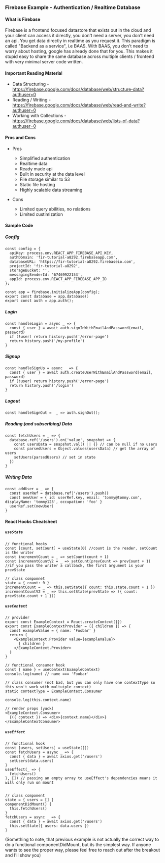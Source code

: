 ### Firebase Example - Authentication / Realtime Database

#### What is Firebase

Firebase is a frontend focused datastore that exists out in the cloud and your client can access it directly, you don't need a server, you don't need an api. You get data directly in realtime as you request it. This paradigm is called "Backend as a service", i.e BAAS. With BAAS, you don't need to worry about hosting, google has already done that for you. This makes it stupid easy to share the same database across multiple clients / frontend with very minimal server code written.

#### Important Reading Material

- Data Structuring - https://firebase.google.com/docs/database/web/structure-data?authuser=0
- Reading / Writing - https://firebase.google.com/docs/database/web/read-and-write?authuser=0
- Working with Collections - https://firebase.google.com/docs/database/web/lists-of-data?authuser=0

#### Pros and Cons

- Pros

  - Simplified authentication
  - Realtime data
  - Ready made api
  - Built in security at the data level
  - File storage similar to S3
  - Static file hosting
  - Highly scalable data streaming

- Cons

  - Limited query abilities, no relations
  - Limited custimization

#### Sample Code

##### Config

```
const config = {
  apiKey: process.env.REACT_APP_FIREBASE_API_KEY,
  authDomain: 'fir-tutorial-a8292.firebaseapp.com',
  databaseURL: 'https://fir-tutorial-a8292.firebaseio.com',
  projectId: 'fir-tutorial-a8292',
  storageBucket: '',
  messagingSenderId: '67469922153',
  appId: process.env.REACT_APP_FIREBASE_APP_ID
};

const app = firebase.initializeApp(config);
export const database = app.database()
export const auth = app.auth();
```

##### Login

```
const handleLogin = async _ => {
  const { user } = await auth.signInWithEmailAndPassword(email, password)
  if (!user) return history.push('/error-page')
  return history.push('/my-profile')
}
```

##### Signup

```
const handleSignUp = async _ => {
  const { user } = await auth.createUserWithEmailAndPassword(email, password)
  if (!user) return history.push('/error-page')
  return history.push('/login')
}
```

##### Logout

```
const handleSignOut =  _ => auth.signOut();
```

##### Reading (and subscribing) Data

```
const fetchUsers = _ => {
  database.ref('/users').on('value', snapshot => {
    const usersData = snapshot.val() || {} // can be null if no users
    const parsedUsers = Object.values(usersData) // get the array of users
    setUsers(parsedUsers) // set in state
  })
}
```

##### Writing Data

```
const addUser = _ => {
  const userRef = database.ref('/users').push()
  const newUser = { id: userRef.key, email: 'tommy@tommy.com', displayName: 'tommy123', occupation: 'foo' }
  userRef.set(newUser)
}
```

#### React Hooks Cheatsheet

##### `useState`

```
// functional hooks
const [count, setCount] = useState(0) //count is the reader, setCount is the writer
const incrementCount = _ => setCount(count + 1)
const incrementCountV2 = _ => setCount(prevCount => prevCount + 1) //if you pass the writer a callback, the first argument is your prevState

// class componnet
state = { count: 0 }
incrementCount = _ => this.setState({ count: this.state.count + 1 })
incrementCountV2 = _ => this.setState(prevState => ({ count: prevState.count + 1 }))
```

##### `useContext`

```
// provider
export const ExampleContext = React.createContext({})
export const ExampleContextProvider = ({ children }) => {
  const exampleValue = { name: 'Foobar' }
  return (
    <ExampleContext.Provider value={exampleValue}>
      { children }
    </ExampleContext.Provider>
  )
}

// functional consumer hook
const { name } = useContext(ExampleContext)
console.log(name) // name === 'Foobar'

// class consumer (not bad, but you can only have one contextType so this won't work with multuiple context)
static contextType = ExampleContext.Consumer

console.log(this.context.name)

// render props (yuck)
<ExampleContext.Consumer>
  {({ context }) => <div>{context.name}</div>}
</ExampleContextConsumer>
```

##### `useEffect`

```
// functional hook
const [users, setUsers] = useState([])
const fetchUsers = async _ => {
  const { data } = await axios.get('/users')
  setUsers(data.users)
}
useEffect(_ => {
  fetchUsers()
}, []) // passing an empty array to useEffect's dependencies means it will only run on mount


// class component
state = { users = [] }
componentDidMount() {
  this.fetchUsers()
}
fetchUsers = async _ => {
  const { data } = await axios.get('/users')
  this.setState({ users: data.users })
}
```

(Something to note, that previous example is not actually the correct way to do a functional componentDidMount, but its the simplest way. If anyone wants to see the proper way, please feel free to reach out after the breakout and I'll show you)

